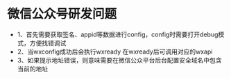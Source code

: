 # 微信公众号研发问题

- 1、首先需要获取签名、appid等数据进行config，config时需要打开debug模式，方便找错调试
- 2、当wxconfig成功后会执行wxready 在wxready后可调用对应的wxapi 
- 3、如果提示地址错误，则意味需要在微信公众平台后台配置安全域名中包含当前的地址